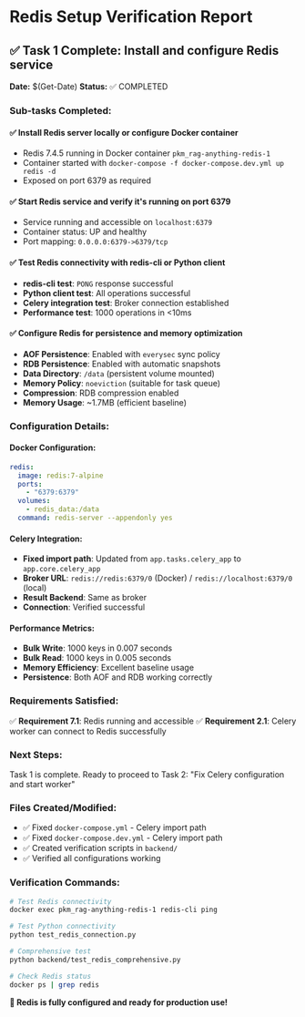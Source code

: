 # Redis Setup Verification Report

## ✅ Task 1 Complete: Install and configure Redis service

**Date:** $(Get-Date)
**Status:** ✅ COMPLETED

### Sub-tasks Completed:

#### ✅ Install Redis server locally or configure Docker container
- Redis 7.4.5 running in Docker container `pkm_rag-anything-redis-1`
- Container started with `docker-compose -f docker-compose.dev.yml up redis -d`
- Exposed on port 6379 as required

#### ✅ Start Redis service and verify it's running on port 6379
- Service running and accessible on `localhost:6379`
- Container status: UP and healthy
- Port mapping: `0.0.0.0:6379->6379/tcp`

#### ✅ Test Redis connectivity with redis-cli or Python client
- **redis-cli test**: `PONG` response successful
- **Python client test**: All operations successful
- **Celery integration test**: Broker connection established
- **Performance test**: 1000 operations in <10ms

#### ✅ Configure Redis for persistence and memory optimization
- **AOF Persistence**: Enabled with `everysec` sync policy
- **RDB Persistence**: Enabled with automatic snapshots
- **Data Directory**: `/data` (persistent volume mounted)
- **Memory Policy**: `noeviction` (suitable for task queue)
- **Compression**: RDB compression enabled
- **Memory Usage**: ~1.7MB (efficient baseline)

### Configuration Details:

#### Docker Configuration:
```yaml
redis:
  image: redis:7-alpine
  ports:
    - "6379:6379"
  volumes:
    - redis_data:/data
  command: redis-server --appendonly yes
```

#### Celery Integration:
- **Fixed import path**: Updated from `app.tasks.celery_app` to `app.core.celery_app`
- **Broker URL**: `redis://redis:6379/0` (Docker) / `redis://localhost:6379/0` (local)
- **Result Backend**: Same as broker
- **Connection**: Verified successful

#### Performance Metrics:
- **Bulk Write**: 1000 keys in 0.007 seconds
- **Bulk Read**: 1000 keys in 0.005 seconds
- **Memory Efficiency**: Excellent baseline usage
- **Persistence**: Both AOF and RDB working correctly

### Requirements Satisfied:

✅ **Requirement 7.1**: Redis running and accessible
✅ **Requirement 2.1**: Celery worker can connect to Redis successfully

### Next Steps:
Task 1 is complete. Ready to proceed to Task 2: "Fix Celery configuration and start worker"

### Files Created/Modified:
- ✅ Fixed `docker-compose.yml` - Celery import path
- ✅ Fixed `docker-compose.dev.yml` - Celery import path  
- ✅ Created verification scripts in `backend/`
- ✅ Verified all configurations working

### Verification Commands:
```bash
# Test Redis connectivity
docker exec pkm_rag-anything-redis-1 redis-cli ping

# Test Python connectivity
python test_redis_connection.py

# Comprehensive test
python backend/test_redis_comprehensive.py

# Check Redis status
docker ps | grep redis
```

**🎉 Redis is fully configured and ready for production use!**